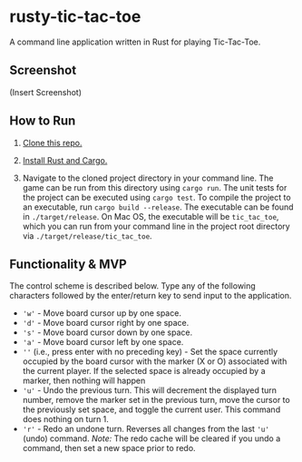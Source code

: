 # rusty-tic-tac-toe

A command line application written in Rust for playing Tic-Tac-Toe.

## Screenshot

(Insert Screenshot)

## How to Run

1. [Clone this repo.](https://git-scm.com/book/en/v2/Git-Basics-Getting-a-Git-Repository#_git_cloning)

2. [Install Rust and Cargo.](https://doc.rust-lang.org/book/ch01-01-installation.html)

3. Navigate to the cloned project directory in your command line. The game can be run from this directory using `cargo run`. The unit tests for the project can be executed using `cargo test`. To compile the project to an executable, run `cargo build --release`. The executable can be found in `./target/release`. On Mac OS, the executable will be `tic_tac_toe`, which you can run from your command line in the project root directory via `./target/release/tic_tac_toe`.

## Functionality & MVP

The control scheme is described below. Type any of the following characters followed by the enter/return key to send input to the application.

* `'w'` - Move board cursor up by one space.
* `'d'` - Move board cursor right by one space.
* `'s'` - Move board cursor down by one space.
* `'a'` - Move board cursor left by one space.
* `''` (i.e., press enter with no preceding key) - Set the space currently occupied by the board cursor with the marker (X or O) associated with the current player. If the selected space is already occupied by a marker, then nothing will happen
* `'u'` - Undo the previous turn. This will decrement the displayed turn number, remove the marker set in the previous turn, move the cursor to the previously set space, and toggle the current user. This command does nothing on turn 1.
* `'r'` - Redo an undone turn. Reverses all changes from the last `'u'` (undo) command. *Note:* The redo cache will be cleared if you undo a command, then set a new space prior to redo.